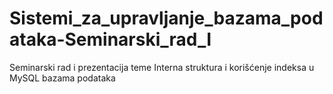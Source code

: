 # Sistemi_za_upravljanje_bazama_podataka-Seminarski_rad_I
Seminarski rad i prezentacija teme Interna struktura i korišćenje indeksa u MySQL bazama podataka
